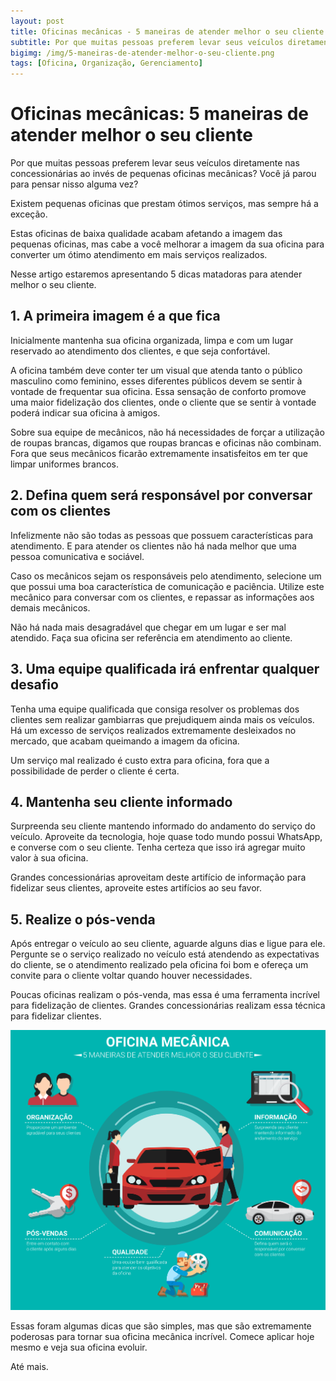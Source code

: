 ```yaml
---  
layout: post
title: Oficinas mecânicas - 5 maneiras de atender melhor o seu cliente 
subtitle: Por que muitas pessoas preferem levar seus veículos diretamente nas concessionárias ao invés de pequenas oficinas mecânicas? 
bigimg: /img/5-maneiras-de-atender-melhor-o-seu-cliente.png  
tags: [Oficina, Organização, Gerenciamento]  
---
```


# Oficinas mecânicas: 5 maneiras de atender melhor o seu cliente

Por que muitas pessoas preferem levar seus veículos diretamente nas concessionárias ao invés de pequenas oficinas mecânicas? Você já parou para pensar nisso alguma vez?

Existem pequenas oficinas que prestam ótimos serviços, mas sempre há a exceção.

Estas oficinas de baixa qualidade acabam afetando a imagem das pequenas oficinas, mas cabe a você melhorar a imagem da sua oficina para converter um ótimo atendimento em mais serviços realizados.

Nesse artigo estaremos apresentando 5 dicas matadoras para atender melhor o seu cliente.

## 1. A primeira imagem é a que fica
Inicialmente mantenha sua oficina organizada, limpa e com um lugar reservado ao atendimento dos clientes, e que seja confortável.

A oficina também deve conter ter um visual que atenda tanto o público masculino como feminino, esses diferentes públicos devem se sentir à vontade de frequentar sua oficina. Essa sensação de conforto promove uma maior fidelização dos clientes, onde o cliente que se sentir à vontade poderá indicar sua oficina à amigos.

Sobre sua equipe de mecânicos, não há necessidades de forçar a utilização de roupas brancas, digamos que roupas brancas e oficinas não combinam. Fora que seus mecânicos ficarão extremamente insatisfeitos em ter que limpar uniformes brancos.

## 2. Defina quem será responsável por conversar com os clientes
Infelizmente não são todas as pessoas que possuem características para atendimento. E para atender os clientes não há nada melhor que uma pessoa comunicativa e sociável.

Caso os mecânicos sejam os responsáveis pelo atendimento, selecione um que possui uma boa característica de comunicação e paciência. Utilize este mecânico para conversar com os clientes, e repassar as informações aos demais mecânicos.

Não há nada mais desagradável que chegar em um lugar e ser mal atendido. Faça sua oficina ser referência em atendimento ao cliente.

## 3. Uma equipe qualificada irá enfrentar qualquer desafio
Tenha uma equipe qualificada que consiga resolver os problemas dos clientes sem realizar gambiarras que prejudiquem ainda mais os veículos. Há um excesso de serviços realizados extremamente desleixados no mercado, que acabam queimando a imagem da oficina.

Um serviço mal realizado é custo extra para oficina, fora que a possibilidade de perder o cliente é certa.

## 4. Mantenha seu cliente informado
Surpreenda seu cliente mantendo informado do andamento do serviço do veículo. Aproveite da tecnologia, hoje quase todo mundo possui WhatsApp, e converse com o seu cliente. Tenha certeza que isso irá agregar muito valor à sua oficina.

Grandes concessionárias aproveitam deste artifício de informação para fidelizar seus clientes, aproveite estes artifícios ao seu favor.

## 5. Realize o pós-venda
Após entregar o veículo ao seu cliente, aguarde alguns dias e ligue para ele. Pergunte se o serviço realizado no veículo está atendendo as expectativas do cliente, se o atendimento realizado pela oficina foi bom e ofereça um convite para o cliente voltar quando houver necessidades.

Poucas oficinas realizam o pós-venda, mas essa é uma ferramenta incrível para fidelização de clientes. Grandes concessionárias realizam essa técnica para fidelizar clientes.

![Fluxo de como como atender melhor o cliente](../img/fluxo-5-maneiras-de-atender-melhor-o-seu-cliente.png)

Essas foram algumas dicas que são simples, mas que são extremamente poderosas para tornar sua oficina mecânica incrível. Comece aplicar hoje mesmo e veja sua oficina evoluir.

Até mais.